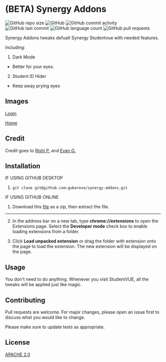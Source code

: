 # (BETA) Synergy Addons
![GitHub repo size](https://img.shields.io/github/repo-size/gubareve/synergy-addons)
![GitHub](https://img.shields.io/github/license/gubareve/synergy-addons)
![GitHub commit activity](https://img.shields.io/github/commit-activity/m/gubareve/synergy-addons?label=commits)
![GitHub last commit](https://img.shields.io/github/last-commit/gubareve/synergy-addons)
![GitHub language count](https://img.shields.io/github/languages/count/gubareve/synergy-addons)
![GitHub pull requests](https://img.shields.io/github/issues-pr/gubareve/synergy-addons)


Synergy Addons tweaks defualt Synergy Studentvue with needed features.

Including:

1. Dark Mode
- Better for your eyes.
2. Student ID Hider
- Keep away prying eyes

## Images

[Login](https://github.com/gubareve/synergy-addons/blob/master/images/1.png)

[Home](https://github.com/gubareve/synergy-addons/blob/master/images/2.png)

## Credit

Credit goes to [Rishi P.](https://github.com/thexpiredpear) and [Evan G.](https://github.com/gubareve)


## Installation
IF USING GITHUB DESKTOP
1. `git clone git@github.com:gubareve/synergy-addons.git`

IF USING GITHUB ONLINE
1. Download this [file](https://github.com/gubareve/synergy-addons/archive/master.zip) as a zip, then extract the file.

----------------------------------------------------------------------------------------------------------------------------------------

2. In the address bar on a new tab, type **chrome://extensions** to open the Extensions page. Select the **Developer mode** check box to enable loading extensions from a folder.

3. Click **Load unpacked extension** or drag the folder with extension onto the page to load the extension. The new extension will be displayed on the page.

## Usage

You don't need to do anything. Whenever you visit StudentVUE, all the tweaks will be applied just like magic.

## Contributing
Pull requests are welcome. For major changes, please open an issue first to discuss what you would like to change.

Please make sure to update tests as appropriate.

## License
[APACHE 2.0](https://github.com/gubareve/synergy-addons/blob/master/LICENSE)
